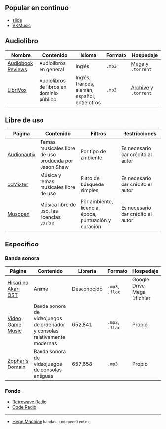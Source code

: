 ## Popular __en continuo__ 
- [slide](https://slider.kz/)
- [VKMusic](https://denr01.com/vkmusic/)

## Audiolibro
|Nombre|Contenido|Idioma|Formato|Hospedaje|
|------|---------|------|-------|---------|
[Audiobook Reviews](https://audiobookreviews.com/)|Audiolibros en general|Inglés|`.mp3`|[Mega](https://mega.nz) y `.torrent`
[LibriVox](https://librivox.org/)|Audiolibros de libros en dominio público|Inglés, francés, alemán, español, entre otros|`.mp3`|[Archive](https://www.archive.org/) y `.torrent`

## Libre de uso
|Página|Contenido|Filtros|Restricciones|
|------|---------|-------|-------------|
[Audionautix](https://audionautix.com/)|Temas musicales libre de uso producida por Jason Shaw|Por tipo de ambiente|Es necesario dar crédito al autor
[ccMixter](http://dig.ccmixter.org/)|Música y temas musicales libre de uso|Filtro de búsqueda simples|Es necesario dar crédito al autor
[Musopen](https://musopen.org/music/)|Música libre de uso, las licencias varían|Por ambiente, licencia, época, puntuación y duración|Es necesario dar crédito al autor

## Específico
### Banda sonora
|Página|Contenido|Librería|Formato|Hospedaje|
|------|---------|--------|-------|---------|
[Hikari no Akari OST](https://hikarinoakariost.info/)|Anime|Desconocido|`.mp3`, `.flac`|Google Drive <br> Mega <br> 1fichier
[Video Game Music](https://downloads.khinsider.com/)|Banda sonora de videojuegos de ordenador y consolas relativamente modernas|652,841|`.mp3`, `.flac`|Propio
[Zophar's Domain](https://www.zophar.net/music/popular)|Banda sonora de videojuegos de consolas antiguas|657,658|`.mp3`|Propio

### Fondo
- [Retrowave Radio](https://retrowave.ru/)
- [Code Radio](https://coderadio.freecodecamp.org/)
---------------------------------------------------
- [Hype Machine](https://hypem.com/latest) `bandas independientes`
